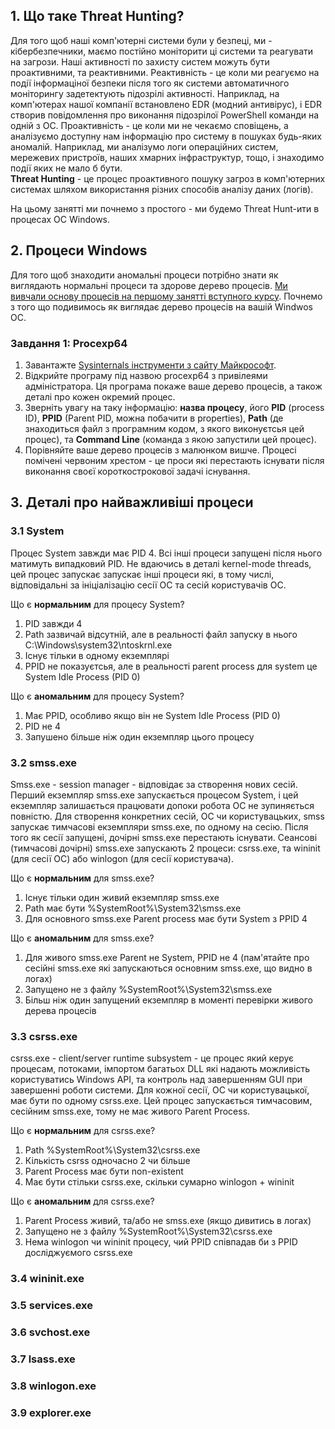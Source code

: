 ## 1. Що таке Threat Hunting?
Для того щоб наші комп'ютерні системи були у безпеці, ми - кібербезпечники, маємо постійно моніторити ці системи та реагувати на загрози. Наші активності по захисту систем можуть бути проактивними, та реактивними. Реактивність - це коли ми реагуємо на події інформаціної безпеки після того як системи автоматичного моніторингу задетектують підозрілі активності. Наприклад, на комп'ютерах нашої компанії встановлено EDR (модний антивірус), і EDR створив повідомлення про виконання підозрілої PowerShell команди на одній з ОС. Проактивність - це коли ми не чекаємо сповіщень, а аналізуємо доступну нам інформацію про систему в пошуках будь-яких аномалій. Наприклад, ми аналізумо логи операційних систем, мережевих пристроїв, наших хмарних інфраструктур, тощо, і знаходимо події яких не мало б бути.  
**Threat Hunting** - це процес проактивного пошуку загроз в комп'ютерних системах шляхом використання різних способів аналізу даних (логів).  

На цьому занятті ми почнемо з простого - ми будемо Threat Hunt-ити в процесах ОС Windows.

## 2. Процеси Windows
Для того щоб знаходити аномальні процеси потрібно знати як виглядають нормальні процеси та здорове дерево процесів. [Ми вивчали основу процесів на першому занятті вступного курсу](https://github.com/sarin00/Course1-Intro-to-Cybersecruity/blob/main/01%20%D0%9F%D0%97%20-%20%D0%9E%D1%81%D0%BD%D0%BE%D0%B2%D0%B8%20Windows/Windows%20Basics.md#3-%D0%BF%D1%80%D0%BE%D1%86%D0%B5%D1%81%D0%B8). Почнемо з того що подивимось як виглядає дерево процесів на вашій Windwos ОС.

### Завдання 1: Procexp64
1. Завантажте [Sysinternals інструменти з сайту Майкрософт](https://learn.microsoft.com/en-us/sysinternals/downloads/).  
2. Відкрийте програму під назвою procexp64 з привілеями адміністратора. Ця програма покаже ваше дерево процесів, а також деталі про кожен окремий процес.
3. Зверніть увагу на таку інформацію: **назва процесу**, його **PID** (process ID), **PPID** (Parent PID, можна побачити в properties), **Path** (де знаходиться файл з програмним кодом, з якого виконуєтсья цей процес), та **Command Line** (команда з якою запустили цей процес).
4. Порівняйте ваше дерево процесів з малюнком вишче. Процесі помічені червоним хрестом - це проси які перестають існувати після виконання своєї короткострокової задачі існування.

## 3. Деталі про найважливіші процеси
### 3.1 System
Процес System завжди має PID 4. Всі інші процеси запущені після нього матимуть випадковий PID. Не вдаючись в деталі kernel-mode threads, цей процес запускає запускає інші процеси які, в тому числі, відповідальні за ініціалізацію сесії ОС та сесій користувачів ОС.  

Що є **нормальним** для процесу System?  
1. PID завжди 4  
2. Path зазвичай відсутній, але в реальності файл запуску в нього C:\Windows\system32\ntoskrnl.exe  
3. Існує тільки в одному екземплярі  
4. PPID не показуєтсья, але в реальності parent process для system це System Idle Process (PID 0)

Що є **аномальним** для процесу System?  
1. Має PPID, особливо якщо він не System Idle Process (PID 0)
2. PID не 4
3. Запушено більше ніж один екземпляр цього процесу

### 3.2 smss.exe
Smss.exe - session manager - відповідає за створення нових сесій. Перший екземпляр smss.exe запускається процесом System, і цей екземпляр залишається працювати допоки робота ОС не зупиняється повністю. Для створення конкретних сесій, ОС чи користувацьких, smss запускає тимчасові екземпляри smss.exe, по одному на сесію. Після того як сесії запущені, дочірні smss.exe перестають існувати. Сеансові (тимчасові дочірні) smss.exe запускають 2 процеси: csrss.exe, та wininit (для сесії ОС) або winlogon (для сесії користувача).  

Що є **нормальним** для smss.exe?
1. Існує тільки один живий екземпляр smss.exe
2. Path має бути %SystemRoot%\System32\smss.exe
3. Для основного smss.exe Parent process має бути System з PPID 4

Що є **аномальним** для smss.exe?
1. Для живого smss.exe Parent не System, PPID не 4 (пам'ятайте про сесійні smss.exe які запускаються основним smss.exe, що видно в логах)   
2. Запущено не з файлу %SystemRoot%\System32\smss.exe
3. Більш ніж один запущений екземпляр в моменті перевірки живого дерева процесів

### 3.3 csrss.exe
csrss.exe - client/server runtime subsystem - це процес який керує процесам, потоками, імпортом багатьох DLL які надають можливість користуватись Windows API, та контроль над завершенням GUI при завершенні роботи системи. Для кожної сесії, ОС чи користувацької, має бути по одному csrss.exe. Цей процес запускається тимчасовим, сесійним smss.exe, тому не має живого Parent Process.  

Що є **нормальним** для csrss.exe?  
1. Path %SystemRoot%\System32\csrss.exe  
2. Кількість csrss одночасно 2 чи більше  
3. Parent Process має бути non-existent
4. Має бути стільки csrss.exe, скільки сумарно winlogon + wininit

Що є **аномальним** для csrss.exe?  
1. Parent Process живий, та/або не smss.exe (якщо дивитись в логах)
2. Запущено не з файлу %SystemRoot%\System32\csrss.exe
3. Нема winlogon чи wininit процесу, чий PPID співпадав би з PPID досліджуємого csrss.exe

### 3.4 wininit.exe
### 3.5 services.exe
### 3.6 svchost.exe
### 3.7 lsass.exe
### 3.8 winlogon.exe
### 3.9 explorer.exe
